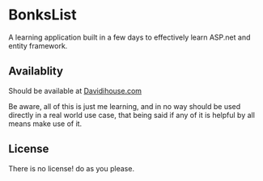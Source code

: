 # BonksList

A learning application built in a few days to effectively learn ASP.net and entity framework.

## Availablity

Should be available at [Davidihouse.com](https://.davidihouse.com)

Be aware, all of this is just me learning, and in no way should be used directly in a real world use case, that being said if any of it is helpful by all means make use of it.

## License
There is no license! do as you please.
